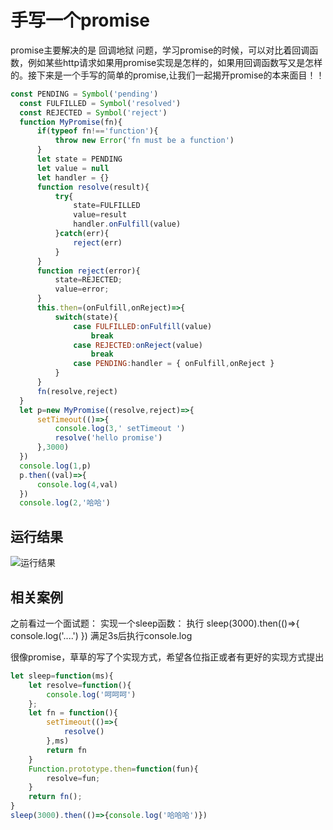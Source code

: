 # 手写一个promise
promise主要解决的是 回调地狱 问题，学习promise的时候，可以对比着回调函数，例如某些http请求如果用promise实现是怎样的，如果用回调函数写又是怎样的。接下来是一个手写的简单的promise,让我们一起揭开promise的本来面目！！

```javascript
const PENDING = Symbol('pending')
  const FULFILLED = Symbol('resolved')
  const REJECTED = Symbol('reject')
  function MyPromise(fn){
      if(typeof fn!=='function'){
          throw new Error('fn must be a function')
      }
      let state = PENDING
      let value = null
      let handler = {}
      function resolve(result){
          try{
              state=FULFILLED
              value=result
              handler.onFulfill(value)
          }catch(err){
              reject(err)
          }
      }
      function reject(error){
          state=REJECTED;
          value=error;
      }
      this.then=(onFulfill,onReject)=>{
          switch(state){
              case FULFILLED:onFulfill(value) 
                  break
              case REJECTED:onReject(value)
                  break
              case PENDING:handler = { onFulfill,onReject }
          }
      }
      fn(resolve,reject)
  }
  let p=new MyPromise((resolve,reject)=>{
      setTimeout(()=>{
          console.log(3,' setTimeout ')
          resolve('hello promise')
      },3000)
  })
  console.log(1,p)
  p.then((val)=>{
      console.log(4,val)
  })
  console.log(2,'哈哈')
```
## 运行结果
![运行结果](/img/promise001.png)

## 相关案例
之前看过一个面试题：
实现一个sleep函数：
执行
sleep(3000).then(()=>{
   console.log('....')
})
满足3s后执行console.log

很像promise，草草的写了个实现方式，希望各位指正或者有更好的实现方式提出
```javascript
let sleep=function(ms){
    let resolve=function(){
        console.log('呵呵呵')
    };
    let fn = function(){
        setTimeout(()=>{
            resolve()
        },ms)
        return fn
    } 
    Function.prototype.then=function(fun){
        resolve=fun;
    }
    return fn();
}
sleep(3000).then(()=>{console.log('哈哈哈')})
```
